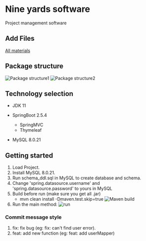 # Nine yards software

Project management software

## Add Files
[All materials](https://gitlab.com/cs40-1/nine-yards-software/-/tree/main/src/main/resources/Material)


## Package structure
![Package structure1](./src/main/resources/static/img/pkg_struc1.png) ![Package structure2](./src/main/resources/static/img/pkg_struc2.png)

## Technology selection
- JDK 11

- SpringBoot 2.5.4
    - SpringMVC
    - Thymeleaf

- MySQL 8.0.21


## Getting started

1. Load Project.
2. Install MySQL 8.0.21.
3. Run schema_ddl.sql in MySQL to create database and schema.
4. Change 'spring.datasource.username' and 'spring.datasource.password' to yours in MySQL
5. Build before run (make sure you get all .jar)
    - mvn clean install -Dmaven.test.skip=true
      ![Maven build](./src/main/resources/static/img/build.png)
6. Run the main method:
   ![run](./src/main/resources/static/img/run.png)

### Commit message style
1. fix: fix bug (eg: fix: can't find user error).
2. feat: add new function (eg: feat: add userMapper)
